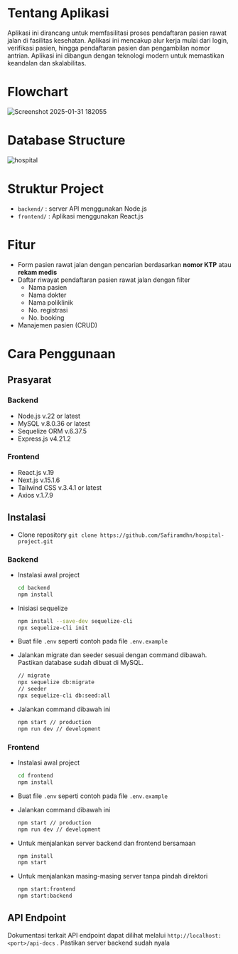 # Tentang Aplikasi

Aplikasi ini dirancang untuk memfasilitasi proses pendaftaran pasien rawat jalan di fasilitas kesehatan. Aplikasi ini mencakup alur kerja mulai dari login, verifikasi pasien, hingga pendaftaran pasien dan pengambilan nomor antrian. Aplikasi ini dibangun dengan teknologi modern untuk memastikan keandalan dan skalabilitas.

# Flowchart

![Screenshot 2025-01-31 182055](https://github.com/user-attachments/assets/dbe1db12-fa78-44a1-a1cb-755ff98c5a9b)

# Database Structure
![hospital](https://github.com/user-attachments/assets/007d6a47-7503-487c-89ca-949c8bb23063)

# Struktur Project

- `backend/` : server API menggunakan Node.js
- `frontend/` : Aplikasi menggunakan React.js

# Fitur

- Form pasien rawat jalan dengan pencarian berdasarkan **nomor KTP** atau **rekam medis**
- Daftar riwayat pendaftaran pasien rawat jalan dengan filter
    - Nama pasien
    - Nama dokter
    - Nama poliklinik
    - No. registrasi
    - No. booking
- Manajemen pasien (CRUD)

# Cara Penggunaan

## Prasyarat

### Backend

- Node.js v.22 or latest
- MySQL v.8.0.36 or latest
- Sequelize ORM v.6.37.5
- Express.js v4.21.2

### Frontend

- React.js v.19
- Next.js v.15.1.6
- Tailwind CSS v.3.4.1 or latest
- Axios v.1.7.9

## Instalasi

- Clone repository
`git clone https://github.com/Safiramdhn/hospital-project.git`

### Backend

- Instalasi awal project
    
    ```bash
    cd backend
    npm install
    ```
    
- Inisiasi sequelize
    
    ```bash
    npm install --save-dev sequelize-cli
    npx sequelize-cli init
    
    ```
    
- Buat file `.env`  seperti contoh pada file `.env.example`
- Jalankan migrate dan seeder sesuai dengan command dibawah. Pastikan database sudah dibuat di MySQL.
    
    ```bash
    // migrate
    npx sequelize db:migrate
    // seeder
    npx sequelize-cli db:seed:all
    ```
    
- Jalankan command dibawah ini
    
    ```bash
    npm start // production
    npm run dev // development
    ```
    

### Frontend

- Instalasi awal project
    
    ```bash
    cd frontend
    npm install
    ```
    
- Buat file `.env`  seperti contoh pada file `.env.example`
- Jalankan command dibawah ini
    
    ```bash
    npm start // production
    npm run dev // development
    ```
    
- Untuk menjalankan server backend dan frontend bersamaan
    
    ```bash
    npm install
    npm start
    ```
    
- Untuk menjalankan masing-masing server tanpa pindah direktori
    
    ```bash
    npm start:frontend
    npm start:backend
    ```
    

## API Endpoint

Dokumentasi terkait API endpoint dapat dilihat melalui `http://localhost:<port>/api-docs` . Pastikan server backend sudah nyala
